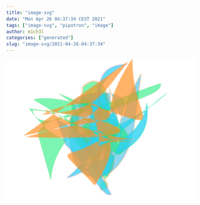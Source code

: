 ```yaml
---
title: "image-svg"
date: "Mon Apr 26 04:37:34 CEST 2021"
tags: ["image-svg", "pipotron", "image"]
author: m1ch3l
categories: ["generated"]
slug: "image-svg/2021-04-26-04:37:34"
---
```


![](image.svg)
